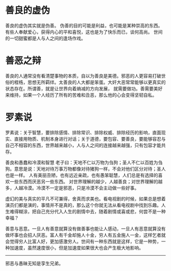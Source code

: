 # 善良的虚伪

善良的虚伪其实就是伪善。
伪善的目的可能是利益，也可能是某种崇高的东西。有些人奉献爱心，获得内心的平和喜悦，这也是为了快乐而已，谈何高尚。
世间的一切甜蜜都是人与人之间的逢场作戏。

# 善恶之辩

善良的人通常没有看清楚事物的本质，自以为善良是美德。邪恶的人更容易打破世俗的桎梏，思想无所羁绊。太善良的人大都是笨蛋。大奸大恶常常能够以更真实的状态存在。所谓善，就是让世界向着熵减的方向发展， 就需要做功。善需要美好来维持，如果一个人经历了所有的苦难和丑恶，那么他的心会变得坚韧自私。

# 罗素说

罗素说：关于智慧，要排除感情、排除常识、排除权威、排除经历的影响，直面现实、直接用物质、机制本身进行对话；关于道德，要包容、要善良，要能够容忍与自己不相容的东西，世界越来越小，人与人之间的连接越来越强，只有包容才能共存。

善良和愚蠢和冷漠和智慧
老子曰：天地不仁以万物为刍狗；圣人不仁以百姓为刍狗。意思是说：天地对待万事万物都像对待猪狗一样，不会对他们区分对待；圣人也是一样。
人有美丽丑陋，也有远近亲疏，也有愚笨聪慧，人们总是有选择的喜欢一些东西而厌恶另一些东西。
对世界理解的越少，人越善良；对世界理解的越多，人越冷漠。冷漠不一定是邪恶，只是冷漠不会主动做一些好事。

虚幻的美与真实的平凡不可兼得，舍真而求美也。看电视剧的时候，如果总是想着演员们都是演的，事情并不是真的，那么这个你就无法从看电视剧中找到乐趣。人生难得糊涂，把自己充分代入人生的剧情中去，随着剧情或喜或悲，何尝不是一种幸福？

善意与恶意。一旦人有善意就算没有做善事也能让人感动，一旦人有恶意就算没有做坏事也会招人厌恶。富人有千金却施人十金，穷人有五金施人一金，这样乞者就会觉得穷人比富人好，更加感激穷人。世间有一种东西就是这样，它是一种势，一种加速度，虽然速度很小，但是加速度如果很大也会产生极大地影响。

-------

邪恶与愚昧无知是孪生兄弟。
